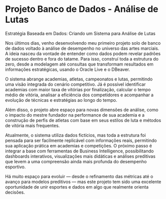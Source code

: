 # Projeto Banco de Dados - Análise de Lutas
Estratégia Baseada em Dados: Criando um Sistema para Análise de Lutas

Nos últimos dias, venho desenvolvendo meu primeiro projeto solo de banco de dados voltado à análise de desempenho no universo das artes marciais. A ideia nasceu da vontade de entender como dados podem revelar padrões de sucesso dentro e fora do tatame. Para isso, construí toda a estrutura do zero, desde a modelagem até consultas que transformam resultados em informações estratégicas, usando o Oracle Live e o DBeaver.

O sistema abrange academias, atletas, campeonatos e lutas, permitindo uma visão integrada do cenário competitivo. Já é possível identificar academias com maior taxa de vitórias por finalização, calcular o tempo médio de vitória, analisar a eficiência dos competidores e acompanhar a evolução de técnicas e estratégias ao longo do tempo.

Além disso, o projeto abre espaço para novas dimensões de análise, como o impacto do mestre fundador na performance de sua academia e a construção de perfis de atletas com base em seus estilos de luta e métodos de vitória mais frequentes.

Atualmente, o sistema utiliza dados fictícios, mas toda a estrutura foi pensada para ser facilmente replicável com informações reais, permitindo sua aplicação prática em academias e competições. O próximo passo é integrar a base com ferramentas de Business Intelligence, possibilitando dashboards interativos, visualizações mais didáticas e análises preditivas que levem a uma compreensão ainda mais profunda do desempenho esportivo.

Há muito espaço para evoluir — desde o refinamento das métricas até o avanço para modelos preditivos — mas este projeto tem sido uma excelente oportunidade de unir esportes e dados em algo que realmente orienta decisões.
